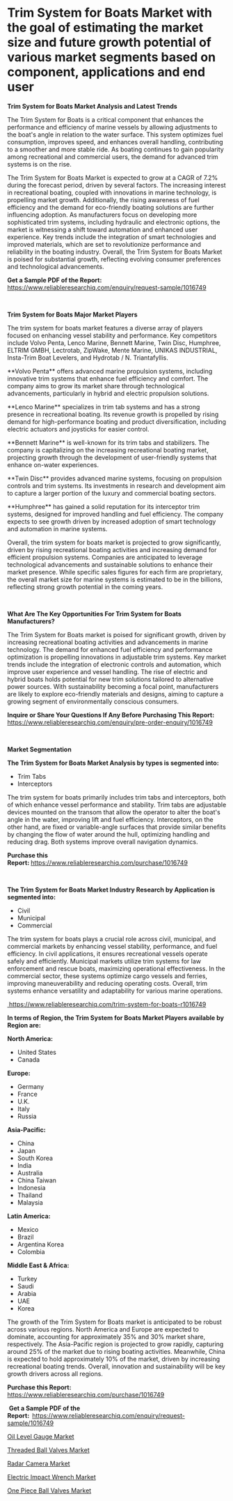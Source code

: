 <p><h1>Trim System for Boats Market with the goal of estimating the market size and future growth potential of various market segments based on component, applications and end user</h1></p><p><strong>Trim System for Boats Market Analysis and Latest Trends</strong></p>
<p><p>The Trim System for Boats is a critical component that enhances the performance and efficiency of marine vessels by allowing adjustments to the boat's angle in relation to the water surface. This system optimizes fuel consumption, improves speed, and enhances overall handling, contributing to a smoother and more stable ride. As boating continues to gain popularity among recreational and commercial users, the demand for advanced trim systems is on the rise.</p><p>The Trim System for Boats Market is expected to grow at a CAGR of 7.2% during the forecast period, driven by several factors. The increasing interest in recreational boating, coupled with innovations in marine technology, is propelling market growth. Additionally, the rising awareness of fuel efficiency and the demand for eco-friendly boating solutions are further influencing adoption. As manufacturers focus on developing more sophisticated trim systems, including hydraulic and electronic options, the market is witnessing a shift toward automation and enhanced user experience. Key trends include the integration of smart technologies and improved materials, which are set to revolutionize performance and reliability in the boating industry. Overall, the Trim System for Boats Market is poised for substantial growth, reflecting evolving consumer preferences and technological advancements.</p></p>
<p><strong>Get a Sample PDF of the Report:&nbsp;</strong> <a href="https://www.reliableresearchiq.com/enquiry/request-sample/1016749?utm_campaign=100&utm_medium=2&utm_source=Github&utm_content=ia&utm_term=17112024&utm_id=trim-system-for-boats">https://www.reliableresearchiq.com/enquiry/request-sample/1016749</a></p>
<p>&nbsp;</p>
<p><strong>Trim System for Boats Major Market Players</strong></p>
<p><p>The trim system for boats market features a diverse array of players focused on enhancing vessel stability and performance. Key competitors include Volvo Penta, Lenco Marine, Bennett Marine, Twin Disc, Humphree, ELTRIM GMBH, Lectrotab, ZipWake, Mente Marine, UNIKAS INDUSTRIAL, Insta-Trim Boat Levelers, and Hydrotab / N. Triantafyllis. </p><p>**Volvo Penta** offers advanced marine propulsion systems, including innovative trim systems that enhance fuel efficiency and comfort. The company aims to grow its market share through technological advancements, particularly in hybrid and electric propulsion solutions.</p><p>**Lenco Marine** specializes in trim tab systems and has a strong presence in recreational boating. Its revenue growth is propelled by rising demand for high-performance boating and product diversification, including electric actuators and joysticks for easier control.</p><p>**Bennett Marine** is well-known for its trim tabs and stabilizers. The company is capitalizing on the increasing recreational boating market, projecting growth through the development of user-friendly systems that enhance on-water experiences.</p><p>**Twin Disc** provides advanced marine systems, focusing on propulsion controls and trim systems. Its investments in research and development aim to capture a larger portion of the luxury and commercial boating sectors.</p><p>**Humphree** has gained a solid reputation for its interceptor trim systems, designed for improved handling and fuel efficiency. The company expects to see growth driven by increased adoption of smart technology and automation in marine systems.</p><p>Overall, the trim system for boats market is projected to grow significantly, driven by rising recreational boating activities and increasing demand for efficient propulsion systems. Companies are anticipated to leverage technological advancements and sustainable solutions to enhance their market presence. While specific sales figures for each firm are proprietary, the overall market size for marine systems is estimated to be in the billions, reflecting strong growth potential in the coming years.</p></p>
<p>&nbsp;</p>
<p><strong>What Are The Key Opportunities For Trim System for Boats Manufacturers?</strong></p>
<p><p>The Trim System for Boats market is poised for significant growth, driven by increasing recreational boating activities and advancements in marine technology. The demand for enhanced fuel efficiency and performance optimization is propelling innovations in adjustable trim systems. Key market trends include the integration of electronic controls and automation, which improve user experience and vessel handling. The rise of electric and hybrid boats holds potential for new trim solutions tailored to alternative power sources. With sustainability becoming a focal point, manufacturers are likely to explore eco-friendly materials and designs, aiming to capture a growing segment of environmentally conscious consumers.</p></p>
<p><strong>Inquire or Share Your Questions If Any Before Purchasing This Report:</strong> <a href="https://www.reliableresearchiq.com/enquiry/pre-order-enquiry/1016749?utm_campaign=100&utm_medium=2&utm_source=Github&utm_content=ia&utm_term=17112024&utm_id=trim-system-for-boats">https://www.reliableresearchiq.com/enquiry/pre-order-enquiry/1016749</a></p>
<p>&nbsp;</p>
<p><strong>Market Segmentation</strong></p>
<p><strong>The Trim System for Boats Market Analysis by types is segmented into:</strong></p>
<p><ul><li>Trim Tabs</li><li>Interceptors</li></ul></p>
<p><p>The trim system for boats primarily includes trim tabs and interceptors, both of which enhance vessel performance and stability. Trim tabs are adjustable devices mounted on the transom that allow the operator to alter the boat's angle in the water, improving lift and fuel efficiency. Interceptors, on the other hand, are fixed or variable-angle surfaces that provide similar benefits by changing the flow of water around the hull, optimizing handling and reducing drag. Both systems improve overall navigation dynamics.</p></p>
<p><strong>Purchase this Report:&nbsp;</strong><a href="https://www.reliableresearchiq.com/purchase/1016749?utm_campaign=100&utm_medium=2&utm_source=Github&utm_content=ia&utm_term=17112024&utm_id=trim-system-for-boats">https://www.reliableresearchiq.com/purchase/1016749</a></p>
<p>&nbsp;</p>
<p><strong>The Trim System for Boats Market Industry Research by Application is segmented into:</strong></p>
<p><ul><li>Civil</li><li>Municipal</li><li>Commercial</li></ul></p>
<p><p>The trim system for boats plays a crucial role across civil, municipal, and commercial markets by enhancing vessel stability, performance, and fuel efficiency. In civil applications, it ensures recreational vessels operate safely and efficiently. Municipal markets utilize trim systems for law enforcement and rescue boats, maximizing operational effectiveness. In the commercial sector, these systems optimize cargo vessels and ferries, improving maneuverability and reducing operating costs. Overall, trim systems enhance versatility and adaptability for various marine operations.</p></p>
<p><a href="https://www.reliableresearchiq.com/trim-system-for-boats-r1016749?utm_campaign=100&utm_medium=2&utm_source=Github&utm_content=ia&utm_term=17112024&utm_id=trim-system-for-boats">&nbsp;https://www.reliableresearchiq.com/trim-system-for-boats-r1016749</a></p>
<p><strong>In terms of Region, the Trim System for Boats Market Players available by Region are:</strong></p>
<p>
    <p> <strong> North America: </strong>
        <ul>
            <li>United States</li>
            <li>Canada</li>
        </ul>
        </p> 
    <p> <strong> Europe: </strong>
        <ul>
            <li>Germany</li>
            <li>France</li>
            <li>U.K.</li>
            <li>Italy</li>
            <li>Russia</li>
        </ul>
        </p> 
    <p> <strong> Asia-Pacific: </strong>
        <ul>
            <li>China</li>
            <li>Japan</li>
            <li>South Korea</li>
            <li>India</li>
            <li>Australia</li>
            <li>China Taiwan</li>
            <li>Indonesia</li>
            <li>Thailand</li>
            <li>Malaysia</li>
        </ul>
        </p> 
    <p> <strong> Latin America: </strong>
        <ul>
            <li>Mexico</li>
            <li>Brazil</li>
            <li>Argentina Korea</li>
            <li>Colombia</li>
        </ul>
        </p> 
    <p> <strong> Middle East & Africa: </strong>
        <ul>
            <li>Turkey</li>
            <li>Saudi</li>
            <li>Arabia</li>
            <li>UAE</li>
            <li>Korea</li>
        </ul>
    </p>
    </p>
<p><p>The growth of the Trim System for Boats market is anticipated to be robust across various regions. North America and Europe are expected to dominate, accounting for approximately 35% and 30% market share, respectively. The Asia-Pacific region is projected to grow rapidly, capturing around 25% of the market due to rising boating activities. Meanwhile, China is expected to hold approximately 10% of the market, driven by increasing recreational boating trends. Overall, innovation and sustainability will be key growth drivers across all regions.</p></p>
<p><strong>Purchase this Report: </strong><a href="https://www.reliableresearchiq.com/purchase/1016749?utm_campaign=100&utm_medium=2&utm_source=Github&utm_content=ia&utm_term=17112024&utm_id=trim-system-for-boats">https://www.reliableresearchiq.com/purchase/1016749</a></p>
<p>&nbsp;<strong>Get a Sample PDF of the Report:&nbsp;&nbsp;</strong><a href="https://www.reliableresearchiq.com/enquiry/request-sample/1016749?utm_campaign=100&utm_medium=2&utm_source=Github&utm_content=ia&utm_term=17112024&utm_id=trim-system-for-boats">https://www.reliableresearchiq.com/enquiry/request-sample/1016749</a></p>
<p><strong></strong></p>
<p><p><a href="https://www.linkedin.com/pulse/comprehensive-oil-level-gauge-market-report-regional-analysis-czjde?utm_campaign=100&utm_medium=2&utm_source=Github&utm_content=ia&utm_term=17112024&utm_id=trim-system-for-boats">Oil Level Gauge Market</a></p><p><a href="https://issuu.com/reportprime-2/docs/threaded-ball-valves-market-size-20_55c3a765a8bea8?utm_campaign=100&utm_medium=2&utm_source=Github&utm_content=ia&utm_term=17112024&utm_id=trim-system-for-boats">Threaded Ball Valves Market</a></p><p><a href="https://www.linkedin.com/pulse/radar-camera-market-forecast-global-trends-analysis-from-9vs0e?utm_campaign=100&utm_medium=2&utm_source=Github&utm_content=ia&utm_term=17112024&utm_id=trim-system-for-boats">Radar Camera Market</a></p><p><a href="https://www.linkedin.com/pulse/global-perspectives-electric-impact-wrench-market-trends-challenges-pku8e?utm_campaign=100&utm_medium=2&utm_source=Github&utm_content=ia&utm_term=17112024&utm_id=trim-system-for-boats">Electric Impact Wrench Market</a></p><p><a href="https://issuu.com/reportprime-2/docs/one-piece-ball-valves-market-size-2_1945aaef5f3299?utm_campaign=100&utm_medium=2&utm_source=Github&utm_content=ia&utm_term=17112024&utm_id=trim-system-for-boats">One Piece Ball Valves Market</a></p></p>
